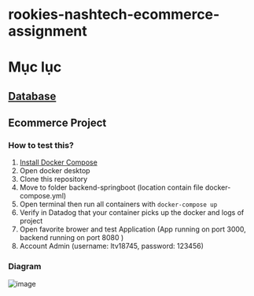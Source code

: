 # rookies-nashtech-ecommerce-assignment


# Mục lục
## [Database](#database)

## Ecommerce Project
### How to test this?


1. [Install Docker Compose](https://docs.docker.com/compose/install/)
2. Open docker desktop
3. Clone this repository
4. Move to folder backend-springboot (location contain file docker-compose.yml)
5. Open terminal then run all containers with `docker-compose up`
6. Verify in Datadog that your container picks up the docker and logs of project
7. Open favorite brower and test Application (App running on port 3000, backend running on port 8080 )
8. Account Admin (username: ltv18745, password: 123456)

### Diagram
![image](https://user-images.githubusercontent.com/104447131/197401130-56f47791-6d15-414c-97eb-6847487d56de.png)

